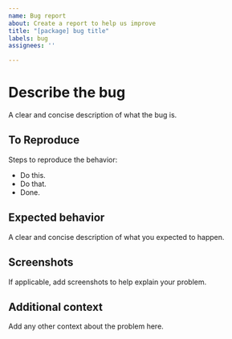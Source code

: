 ```yaml
---
name: Bug report
about: Create a report to help us improve
title: "[package] bug title"
labels: bug
assignees: ''

---
```


# Describe the bug

A clear and concise description of what the bug is.

## To Reproduce

Steps to reproduce the behavior:

* Do this.
* Do that.
* Done.

## Expected behavior

A clear and concise description of what you expected to happen.

## Screenshots

If applicable, add screenshots to help explain your problem.

## Additional context

Add any other context about the problem here.
